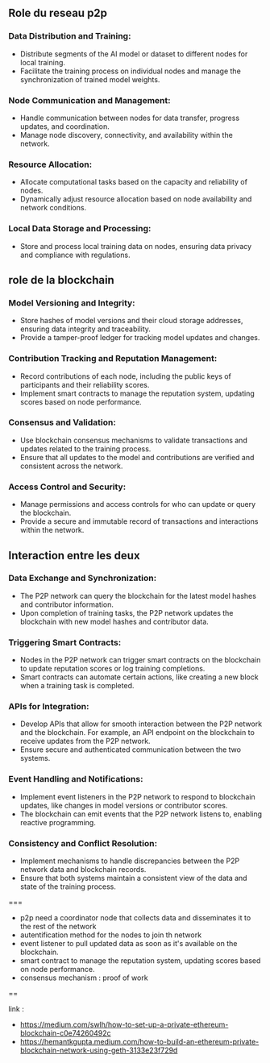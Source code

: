 ## Role du reseau p2p 

### Data Distribution and Training:
- Distribute segments of the AI model or dataset to different nodes for local training.
- Facilitate the training process on individual nodes and manage the synchronization of trained model weights.

### Node Communication and Management:
        
- Handle communication between nodes for data transfer, progress updates, and coordination.
- Manage node discovery, connectivity, and availability within the network.

### Resource Allocation:
- Allocate computational tasks based on the capacity and reliability of nodes.
- Dynamically adjust resource allocation based on node availability and network conditions.

### Local Data Storage and Processing:
- Store and process local training data on nodes, ensuring data privacy and compliance with regulations.

## role de la blockchain

### Model Versioning and Integrity:
- Store hashes of model versions and their cloud storage addresses, ensuring data integrity and traceability.
- Provide a tamper-proof ledger for tracking model updates and changes.

### Contribution Tracking and Reputation Management:
- Record contributions of each node, including the public keys of participants and their reliability scores.
- Implement smart contracts to manage the reputation system, updating scores based on node performance.

### Consensus and Validation:
- Use blockchain consensus mechanisms to validate transactions and updates related to the training process.
- Ensure that all updates to the model and contributions are verified and consistent across the network.

### Access Control and Security:
- Manage permissions and access controls for who can update or query the blockchain.
- Provide a secure and immutable record of transactions and interactions within the network.

## Interaction entre les deux

### Data Exchange and Synchronization:
- The P2P network can query the blockchain for the latest model hashes and contributor information.
- Upon completion of training tasks, the P2P network updates the blockchain with new model hashes and contributor data.

### Triggering Smart Contracts:
- Nodes in the P2P network can trigger smart contracts on the blockchain to update reputation scores or log training completions.
- Smart contracts can automate certain actions, like creating a new block when a training task is completed.

### APIs for Integration:
- Develop APIs that allow for smooth interaction between the P2P network and the blockchain. For example, an API endpoint on the blockchain to receive updates from the P2P network.
- Ensure secure and authenticated communication between the two systems.

### Event Handling and Notifications:
- Implement event listeners in the P2P network to respond to blockchain updates, like changes in model versions or contributor scores.
- The blockchain can emit events that the P2P network listens to, enabling reactive programming.

### Consistency and Conflict Resolution:
- Implement mechanisms to handle discrepancies between the P2P network data and blockchain records.
- Ensure that both systems maintain a consistent view of the data and state of the training process.


===

- p2p need a coordinator node that collects data and disseminates it to the rest of the network
- autentification method for the nodes to join th network   
- event listener to pull updated data as soon as it's available on the blockchain.
- smart contract to manage the reputation system, updating scores based on node performance.
- consensus mechanism : proof of work

== 

link :
- https://medium.com/swlh/how-to-set-up-a-private-ethereum-blockchain-c0e74260492c
- https://hemantkgupta.medium.com/how-to-build-an-ethereum-private-blockchain-network-using-geth-3133e23f729d
